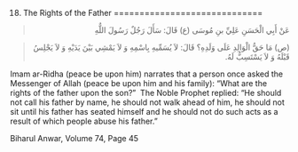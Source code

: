 18.  The Rights of the Father
=============================

<blockquote dir="rtl">
  <p>
عَنْ أَبِي الْحَسَنِ عَلِيِّ بنِ مُوسَى (ع) قَالَ: سَأَلَ رَجُلٌ
رَسُولَ اللٌّهِ
  </p>
</blockquote>

<blockquote dir="rtl">
  <p>
(ص) مَا حَقُّ الْوَالِدِ عَلَى وَلَدِهِ؟ قَالَ: لاَ يُسَمِّيهِ
بِاسْمِهِ وَ لاَ يَمْشِي بَيْنَ يَدَيْهِ وَ لاَ يَجْلِسُ قَبْلَهُ وَ
لاَ يَسْتَسِبُّ لَهُ‏.
  </p>
</blockquote>

Imam ar-Ridha (peace be upon him) narrates that a person once asked the
Messenger of Allah (peace be upon him and his family): “What are the
rights of the father upon the son?”  The Noble Prophet replied: “He
should not call his father by name, he should not walk ahead of him, he
should not sit until his father has seated himself and he should not do
such acts as a result of which people abuse his father.”

Biharul Anwar, Volume 74, Page 45


